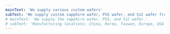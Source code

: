 ```yaml
---
mainText: 'We supply various custom wafers'
subText: 'We supply custom sapphire wafer, PSS wafer, and SiC wafer from manufacturers including China, Korea, Taiwan, Europe, and USA'
# mainText: 'We supply the sapphire wafer, PSS, and SiC wafer.'
# subText: 'Manufacturing locations: China, Korea, Taiwan, Europe, USA'
---
```

